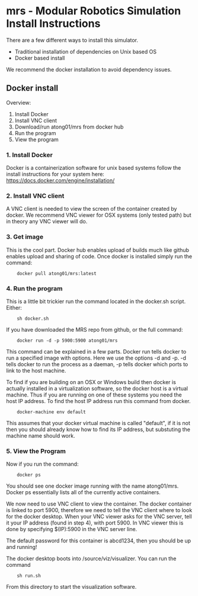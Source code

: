 # mrs - Modular Robotics Simulation Install Instructions

There are a few different ways to install this simulator.
* Traditional installation of dependencies on Unix based OS
* Docker based install

We recommend the docker installation to avoid dependency issues. 


## Docker install
Overview:

1. Install Docker
2. Install VNC client
3. Download/run atong01/mrs from docker hub
4. Run the program
5. View the program

### 1. Install Docker

Docker is a containerization software for unix based systems follow the install instructions for your system here: https://docs.docker.com/engine/installation/

### 2. Install VNC client

A VNC client is needed to view the screen of the container created by docker. We recommend VNC viewer for OSX systems (only tested path) but in theory any VNC viewer will do.

### 3. Get image

This is the cool part. Docker hub enables upload of builds much like github enables upload and sharing of code. Once docker is installed simply run the command:

        docker pull atong01/mrs:latest

### 4. Run the program

This is a little bit trickier run the command located in the docker.sh script. Either:

        sh docker.sh

If you have downloaded the MRS repo from github, or the full command:

        docker run -d -p 5900:5900 atong01/mrs

This command can be explained in a few parts. Docker run tells docker to run a specified image with options. Here we use the options -d and -p. -d tells docker to run the process as a daeman, -p tells docker which ports to link to the host machine. 

To find if you are building on an OSX or Windows build then docker is actually installed in a virtualization software, so the docker host is a virtual machine. Thus if you are running on one of these systems you need the host IP address. To find the host IP address run this command from docker.

        docker-machine env default

This assumes that your docker virtual machine is called "default", if it is not then you should already know how to find its IP address, but substuting the machine name should work.

### 5. View the Program

Now if you run the command:

        docker ps

You should see one docker image running with the name atong01/mrs. Docker ps essentially lists all of the currently active containers.

We now need to use VNC client to view the container. The docker container is linked to port 5900, therefore we need to tell the VNC client where to look for the docker desktop. When your VNC viewer asks for the VNC server, tell it your IP address (found in step 4), with port 5900. In VNC viewer this is done by specifying $(IP):5900 in the VNC server line. 

The default password for this container is abcd1234, then you should be up and running!

The docker desktop boots into /source/viz/visualizer. You can run the command

        sh run.sh

From this directory to start the visualization software.

